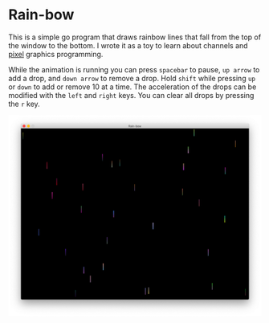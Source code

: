 # Rain-bow

This is a simple go program that draws rainbow lines that fall from the top of
the window to the bottom.  I wrote it as a toy to learn about channels and
[pixel](https://github.com/faiface/pixel) graphics programming.

While the animation is running you can press `spacebar` to pause, `up arrow` to
add a drop, and `down arrow` to remove a drop.  Hold `shift` while pressing
`up` or `down` to add or remove 10 at a time.  The acceleration of the drops
can be modified with the `left` and `right` keys. You can clear all drops by
pressing the `r` key.

![screenshot](https://github.com/jhjaggars/rain/raw/master/rainbow-screen.png)
